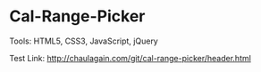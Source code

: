 # Cal-Range-Picker

Tools: HTML5, CSS3, JavaScript, jQuery

Test Link: http://chaulagain.com/git/cal-range-picker/header.html
